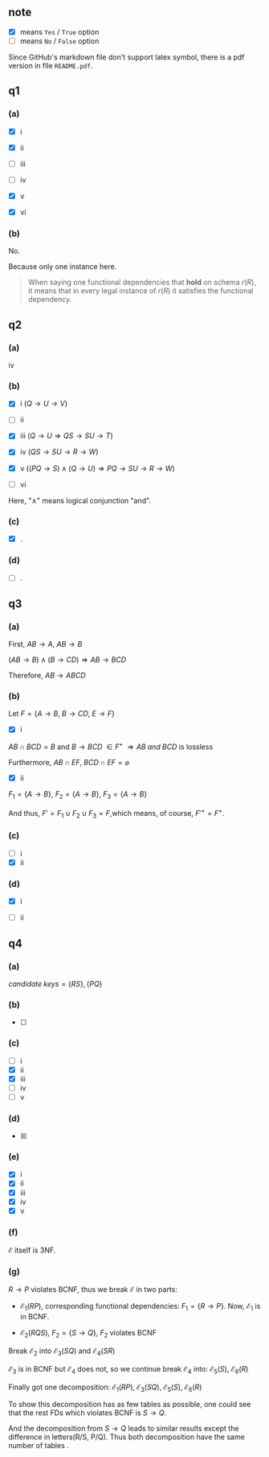 ## note
- [x] means `Yes` / `True` option
- [ ] means `No` / `False` option

Since GitHub's markdown file don't support latex symbol, there is a pdf version in file `README.pdf`.

## q1

### (a)
- [x] i 

- [x] ii

- [ ] iii

- [ ] iv

- [x] v

- [x] vi

  

### (b)
No.

Because only one instance here.

> When saying one functional dependencies that **hold** on schema $r(R)$, it means that 
> in every legal instance of $r(R)$ it satisfies the functional dependency.





## q2

### (a)

iv

### (b)



- [x] i ($Q \rightarrow U \rightarrow V$)

- [ ] ii 
- [x] iii  ($Q \rightarrow U \Rightarrow QS \rightarrow SU \rightarrow T$)
- [x] iv  ($QS \rightarrow SU \rightarrow R \rightarrow  W$)
- [x] v  ($(PQ \rightarrow S) \wedge (Q \rightarrow  U)  \Rightarrow PQ \rightarrow SU \rightarrow R \rightarrow W$)
- [ ] vi


Here, "$\wedge$" means logical conjunction "and".

### (c)

- [x] .

### (d)
- [ ] .





## q3

### (a)

First, $AB \rightarrow A$,  $AB \rightarrow B$

$(AB \rightarrow B) \wedge (B \rightarrow CD) \Rightarrow AB \rightarrow BCD$

Therefore, $AB \rightarrow ABCD$

### (b)

Let $F=\{A \rightarrow B,\;  B \rightarrow CD,\;  E \rightarrow F\}$

- [x] i


$AB \cap BCD = B$ and $B \rightarrow BCD \; \in F^{+}$  $\Rightarrow AB \; and \; BCD$ is lossless

Furthermore,  $AB \cap EF, \; BCD \cap EF = \varnothing$

- [x] ii

$F_1=\{A \rightarrow B \}$, $F_2=\{A \rightarrow B \}$, $F_3=\{A \rightarrow B \}$

And thus, $F'=F_1 \cup F_2 \cup F_3 = F$,which means, of course, $F'^+ = F^+$.

### (c)

- [ ] i
- [x] ii

### (d)

- [x] i
- [ ] ii





## q4

### (a)

$candidate \; keys=\{RS\}, \{PQ \}$

### (b)

- [ ] 

### (c)

- [ ] i
- [x] ii
- [x] iii
- [ ] iv 
- [ ] v

### (d)

- [x] 

### (e)

- [x] i
- [x] ii
- [x] iii
- [x] iv
- [x] v

### (f)

$\mathcal{E}$ itself is 3NF.

### (g)

$R \rightarrow P$ violates BCNF,  thus we break  $\mathcal{E}$ in two parts:



+ $\mathcal{E}_1(RP)$, corresponding functional dependencies: $F_1 = \{R \rightarrow P\}$. Now,  $\mathcal{E}_1$  is in BCNF.

+ $\mathcal{E}_2(RQS)$, $F_2=\{S \rightarrow Q\}$, $F_2$ violates BCNF

  

Break $\mathcal{E}_2$ into $\mathcal{E}_3(SQ)$ and $\mathcal{E}_4(SR)$ 

$\mathcal{E}_3$ is in BCNF but $\mathcal{E}_4$ does not, so we continue  break  $\mathcal{E}_4$ into: $\mathcal{E}_5(S),\; \mathcal{E}_6(R)$

Finally got one decomposition: $\mathcal{E}_1(RP), \; \mathcal{E}_3(SQ), \; \mathcal{E}_5(S),\; \mathcal{E}_6(R)$

To show this decomposition has as few tables as possible, one could see that the rest FDs which violates BCNF is $S \rightarrow Q$.

And the decomposition from $S \rightarrow Q$ leads to similar results except the difference in letters(R/S, P/Q). Thus both decomposition have the same number of tables .

